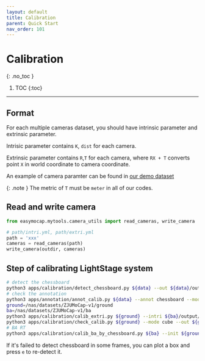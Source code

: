 ```yaml
---
layout: default
title: Calibration
parent: Quick Start
nav_order: 101
---
```


# Calibration
{: .no_toc }

1. TOC
{:toc}
---

## Format

For each multiple cameras dataset, you should have intrinsic parameter and extrinsic parameter. 

Intrisic parameter contains `K`, `dist` for each camera.

Extrinsic parameter contains `R`,`T` for each camera, where `RX + T` converts point `X` in world coordinate to camera coordinate.

An example of camera paramter can be found in [our demo dataset](../datasets/demo-feng.zip)

{: .note }
The metric of `T` must be `meter` in all of our codes.


## Read and write camera

```python
from easymocap.mytools.camera_utils import read_cameras, write_camera

# path/intri.yml, path/extri.yml
path = 'xxx' 
cameras = read_cameras(path)
write_camera(outdir, cameras)
```

## Step of calibrating LightStage system

```bash
# detect the chessboard
python3 apps/calibration/detect_chessboard.py ${data} --out ${data}/output --pattern 9,6 --grid 0.10
# check the annotation
python3 apps/annotation/annot_calib.py ${data} --annot chessboard --mode chessboard
ground=/nas/datasets/ZJUMoCap-v1/ground
ba=/nas/datasets/ZJUMoCap-v1/ba
python3 apps/calibration/calib_extri.py ${ground} --intri ${ba}/output/intri.yml
python3 apps/calibration/check_calib.py ${ground} --mode cube --out ${ground} --show --write
# BA RT
python3 apps/calibration/calib_ba_by_chessboard.py ${ba} --init ${ground} --out ${ba}/calib-base
```

If it's failed to detect chessboard in some frames, you can plot a box and press `e` to re-detect it.
